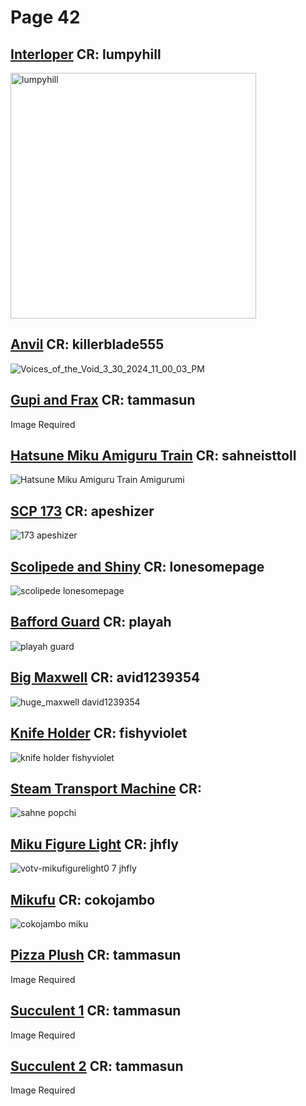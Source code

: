 # Page 42
## [Interloper](https://github.com/madrod228/voicesoftheprinter/raw/main/The%20Archive/Page%20042/1u.rar) CR: lumpyhill
<img width="393" alt="lumpyhill" src="https://github.com/madrod228/voicesoftheprinter/assets/9602000/b4d1834f-80c3-48b6-b28b-8f2131b985ab">

## [Anvil](https://github.com/madrod228/voicesoftheprinter/raw/main/The%20Archive/Page%20042/Anvil.rar) CR: killerblade555
![Voices_of_the_Void_3_30_2024_11_00_03_PM](https://github.com/madrod228/voicesoftheprinter/assets/9602000/c30346c7-d3cf-42a9-b236-4bde0d34c526)
## [Gupi and Frax](https://github.com/madrod228/voicesoftheprinter/raw/main/The%20Archive/Page%20042/Gupi%20and%20Frax.rar) CR: tammasun
Image Required 
## [Hatsune Miku Amiguru Train](https://github.com/madrod228/voicesoftheprinter/raw/main/The%20Archive/Page%20042/Hatsune_Miku_Amiguru_Train.7z) CR: sahneisttoll
![Hatsune Miku Amiguru Train Amigurumi](https://github.com/madrod228/voicesoftheprinter/assets/9602000/85da3543-2429-4f3e-bed9-af0133c99806)
## [SCP 173](https://github.com/madrod228/voicesoftheprinter/raw/main/The%20Archive/Page%20042/SCP173.rar) CR: apeshizer
![173 apeshizer](https://github.com/madrod228/voicesoftheprinter/assets/9602000/892e30ba-b666-458d-9559-98a7e94dbf61)
## [Scolipede and Shiny](https://github.com/madrod228/voicesoftheprinter/raw/main/The%20Archive/Page%20042/Scolipede.rar) CR: lonesomepage
![scolipede lonesomepage](https://github.com/madrod228/voicesoftheprinter/assets/9602000/55dfcdee-26b6-4662-96e6-270ced88cd98)
## [Bafford Guard](https://github.com/madrod228/voicesoftheprinter/raw/main/The%20Archive/Page%20042/bafford_guard.rar) CR: playah
![playah guard](https://github.com/madrod228/voicesoftheprinter/assets/9602000/ae9e64a1-420d-4c03-ae4d-1873f9657de1)
## [Big Maxwell](https://github.com/madrod228/voicesoftheprinter/raw/main/The%20Archive/Page%20042/big_maxwell.rar) CR: avid1239354
![huge_maxwell  david1239354](https://github.com/madrod228/voicesoftheprinter/assets/9602000/d1c530f6-af13-46ab-ba1e-2caee65eb2c2)
## [Knife Holder](https://github.com/madrod228/voicesoftheprinter/raw/main/The%20Archive/Page%20042/knife.rar) CR: fishyviolet
![knife holder fishyviolet](https://github.com/madrod228/voicesoftheprinter/assets/9602000/6a98a915-8c36-4a15-adbf-d7393cae5282)
## [Steam Transport Machine](https://github.com/madrod228/voicesoftheprinter/raw/main/The%20Archive/Page%20042/limbus_company_steam_transport_machine.7z) CR: 
![sahne popchi](https://github.com/madrod228/voicesoftheprinter/assets/9602000/b98b3217-97d1-4d99-acf9-9f5b455adef9)
## [Miku Figure Light](https://github.com/madrod228/voicesoftheprinter/raw/main/The%20Archive/Page%20042/miku_figure_light.rar) CR:  jhfly
![votv-mikufigurelight0 7  jhfly](https://github.com/madrod228/voicesoftheprinter/assets/9602000/0a846d95-d0fc-4464-906e-676896d5db87)
## [Mikufu](https://github.com/madrod228/voicesoftheprinter/raw/main/The%20Archive/Page%20042/mikufu.rar) CR: cokojambo
![cokojambo miku](https://github.com/madrod228/voicesoftheprinter/assets/9602000/e2828869-a57c-4955-8f74-1e257837a074)
## [Pizza Plush](https://github.com/madrod228/voicesoftheprinter/raw/main/The%20Archive/Page%20042/pizza_plush.rar) CR: tammasun
Image Required
## [Succulent 1](https://github.com/madrod228/voicesoftheprinter/raw/main/The%20Archive/Page%20042/succulent_1.rar) CR: tammasun
Image Required
## [Succulent 2](https://github.com/madrod228/voicesoftheprinter/raw/main/The%20Archive/Page%20042/succulent_2.rar) CR: tammasun
Image Required
